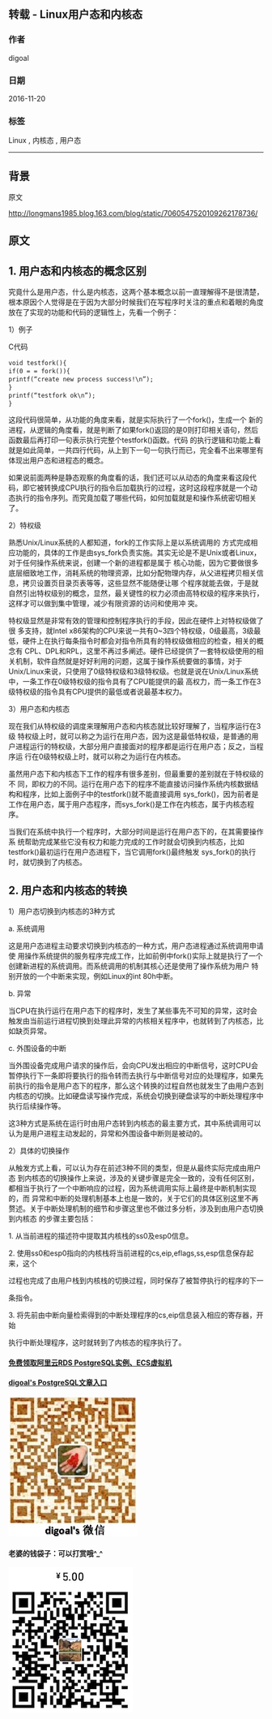 ## 转载 - Linux用户态和内核态    
                                                        
### 作者                                                       
digoal                                                        
                                                        
### 日期                                                       
2016-11-20                                                            
                                                        
### 标签                                                      
Linux , 内核态 , 用户态                                                                                                       
                                                        
----                                                      
                   
## 背景          
原文            
            
http://longmans1985.blog.163.com/blog/static/7060547520109262178736/           
            
## 原文        
## 1. 用户态和内核态的概念区别  
  
究竟什么是用户态，什么是内核态，这两个基本概念以前一直理解得不是很清楚，根本原因个人觉得是在于因为大部分时候我们在写程序时关注的重点和着眼的角度放在了实现的功能和代码的逻辑性上，先看一个例子：  
  
1）例子  
  
C代码  
  
```  
void testfork(){    
if(0 = = fork()){    
printf(“create new process success!\n”);    
}    
printf(“testfork ok\n”);    
}    
```  
   
这段代码很简单，从功能的角度来看，就是实际执行了一个fork()，生成一个 新的进程，从逻辑的角度看，就是判断了如果fork()返回的是0则打印相关语句，然后函数最后再打印一句表示执行完整个testfork()函数。代码 的执行逻辑和功能上看就是如此简单，一共四行代码，从上到下一句一句执行而已，完全看不出来哪里有体现出用户态和进程态的概念。  
  
如果说前面两种是静态观察的角度看的话，我们还可以从动态的角度来看这段代码，即它被转换成CPU执行的指令后加载执行的过程，这时这段程序就是一个动态执行的指令序列。而究竟加载了哪些代码，如何加载就是和操作系统密切相关了。  
  
  
2）特权级  
  
熟悉Unix/Linux系统的人都知道，fork的工作实际上是以系统调用的 方式完成相应功能的，具体的工作是由sys_fork负责实施。其实无论是不是Unix或者Linux，对于任何操作系统来说，创建一个新的进程都是属于 核心功能，因为它要做很多底层细致地工作，消耗系统的物理资源，比如分配物理内存，从父进程拷贝相关信息，拷贝设置页目录页表等等，这些显然不能随便让哪 个程序就能去做，于是就自然引出特权级别的概念，显然，最关键性的权力必须由高特权级的程序来执行，这样才可以做到集中管理，减少有限资源的访问和使用冲 突。  
  
特权级显然是非常有效的管理和控制程序执行的手段，因此在硬件上对特权级做了很 多支持，就Intel x86架构的CPU来说一共有0~3四个特权级，0级最高，3级最低，硬件上在执行每条指令时都会对指令所具有的特权级做相应的检查，相关的概念有 CPL、DPL和RPL，这里不再过多阐述。硬件已经提供了一套特权级使用的相关机制，软件自然就是好好利用的问题，这属于操作系统要做的事情，对于 Unix/Linux来说，只使用了0级特权级和3级特权级。也就是说在Unix/Linux系统中，一条工作在0级特权级的指令具有了CPU能提供的最 高权力，而一条工作在3级特权级的指令具有CPU提供的最低或者说最基本权力。  
  
  
3）用户态和内核态  
  
现在我们从特权级的调度来理解用户态和内核态就比较好理解了，当程序运行在3级 特权级上时，就可以称之为运行在用户态，因为这是最低特权级，是普通的用户进程运行的特权级，大部分用户直接面对的程序都是运行在用户态；反之，当程序运 行在0级特权级上时，就可以称之为运行在内核态。  
  
虽然用户态下和内核态下工作的程序有很多差别，但最重要的差别就在于特权级的不 同，即权力的不同。运行在用户态下的程序不能直接访问操作系统内核数据结构和程序，比如上面例子中的testfork()就不能直接调用 sys_fork()，因为前者是工作在用户态，属于用户态程序，而sys_fork()是工作在内核态，属于内核态程序。  
  
当我们在系统中执行一个程序时，大部分时间是运行在用户态下的，在其需要操作系 统帮助完成某些它没有权力和能力完成的工作时就会切换到内核态，比如testfork()最初运行在用户态进程下，当它调用fork()最终触发 sys_fork()的执行时，就切换到了内核态。  
  
  
## 2. 用户态和内核态的转换  
  
1）用户态切换到内核态的3种方式  
  
a. 系统调用  
  
这是用户态进程主动要求切换到内核态的一种方式，用户态进程通过系统调用申请使 用操作系统提供的服务程序完成工作，比如前例中fork()实际上就是执行了一个创建新进程的系统调用。而系统调用的机制其核心还是使用了操作系统为用户 特别开放的一个中断来实现，例如Linux的int 80h中断。  
  
b. 异常  
  
当CPU在执行运行在用户态下的程序时，发生了某些事先不可知的异常，这时会触发由当前运行进程切换到处理此异常的内核相关程序中，也就转到了内核态，比如缺页异常。  
  
c. 外围设备的中断  
  
当外围设备完成用户请求的操作后，会向CPU发出相应的中断信号，这时CPU会 暂停执行下一条即将要执行的指令转而去执行与中断信号对应的处理程序，如果先前执行的指令是用户态下的程序，那么这个转换的过程自然也就发生了由用户态到 内核态的切换。比如硬盘读写操作完成，系统会切换到硬盘读写的中断处理程序中执行后续操作等。  
  
  
这3种方式是系统在运行时由用户态转到内核态的最主要方式，其中系统调用可以认为是用户进程主动发起的，异常和外围设备中断则是被动的。  
  
  
2）具体的切换操作  
  
从触发方式上看，可以认为存在前述3种不同的类型，但是从最终实际完成由用户态 到内核态的切换操作上来说，涉及的关键步骤是完全一致的，没有任何区别，都相当于执行了一个中断响应的过程，因为系统调用实际上最终是中断机制实现的，而 异常和中断的处理机制基本上也是一致的，关于它们的具体区别这里不再赘述。关于中断处理机制的细节和步骤这里也不做过多分析，涉及到由用户态切换到内核态 的步骤主要包括：  
  
1\. 从当前进程的描述符中提取其内核栈的ss0及esp0信息。  
  
2\. 使用ss0和esp0指向的内核栈将当前进程的cs,eip,eflags,ss,esp信息保存起来，这个  
  
过程也完成了由用户栈到内核栈的切换过程，同时保存了被暂停执行的程序的下一  
  
条指令。  
  
3\. 将先前由中断向量检索得到的中断处理程序的cs,eip信息装入相应的寄存器，开始  
  
执行中断处理程序，这时就转到了内核态的程序执行了。  
    
               
  
  
  
  
  
  
  
  
  
  
  
  
  
#### [免费领取阿里云RDS PostgreSQL实例、ECS虚拟机](https://free.aliyun.com/ "57258f76c37864c6e6d23383d05714ea")
  
  
#### [digoal's PostgreSQL文章入口](https://github.com/digoal/blog/blob/master/README.md "22709685feb7cab07d30f30387f0a9ae")
  
  
![digoal's weixin](../pic/digoal_weixin.jpg "f7ad92eeba24523fd47a6e1a0e691b59")
  
  
#### 老婆的钱袋子：可以打赏哦^_^  
![wife's weixin ds](../pic/wife_weixin_ds.jpg "acd5cce1a143ef1d6931b1956457bc9f")
  
